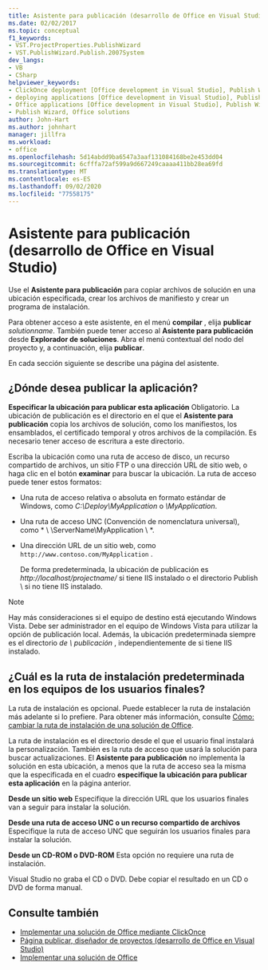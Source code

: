 ```yaml
---
title: Asistente para publicación (desarrollo de Office en Visual Studio)
ms.date: 02/02/2017
ms.topic: conceptual
f1_keywords:
- VST.ProjectProperties.PublishWizard
- VST.PublishWizard.Publish.2007System
dev_langs:
- VB
- CSharp
helpviewer_keywords:
- ClickOnce deployment [Office development in Visual Studio], Publish Wizard
- deploying applications [Office development in Visual Studio], Publish Wizard
- Office applications [Office development in Visual Studio], Publish Wizard
- Publish Wizard, Office solutions
author: John-Hart
ms.author: johnhart
manager: jillfra
ms.workload:
- office
ms.openlocfilehash: 5d14abdd9ba6547a3aaf131084168be2e453dd04
ms.sourcegitcommit: 6cfffa72af599a9d667249caaaa411bb28ea69fd
ms.translationtype: MT
ms.contentlocale: es-ES
ms.lasthandoff: 09/02/2020
ms.locfileid: "77558175"
---
```

# <a name="publish-wizard-office-development-in-visual-studio"></a>Asistente para publicación (desarrollo de Office en Visual Studio)
  Use el **Asistente para publicación** para copiar archivos de solución en una ubicación especificada, crear los archivos de manifiesto y crear un programa de instalación.

 Para obtener acceso a este asistente, en el menú **compilar** , elija **publicar** *solutionname*. También puede tener acceso al **Asistente para publicación** desde **Explorador de soluciones**. Abra el menú contextual del nodo del proyecto y, a continuación, elija **publicar**.

 En cada sección siguiente se describe una página del asistente.

## <a name="where-do-you-want-to-publish-the-application"></a>¿Dónde desea publicar la aplicación?
 **Especificar la ubicación para publicar esta aplicación** Obligatorio. La ubicación de publicación es el directorio en el que el **Asistente para publicación** copia los archivos de solución, como los manifiestos, los ensamblados, el certificado temporal y otros archivos de la compilación. Es necesario tener acceso de escritura a este directorio.

 Escriba la ubicación como una ruta de acceso de disco, un recurso compartido de archivos, un sitio FTP o una dirección URL de sitio web, o haga clic en el botón **examinar** para buscar la ubicación. La ruta de acceso puede tener estos formatos:

- Una ruta de acceso relativa o absoluta en formato estándar de Windows, como *C:\Deploy\MyApplication* o *\MyApplication*.

- Una ruta de acceso UNC (Convención de nomenclatura universal), como * \\ \ServerName\MyApplication \\ *.

- Una dirección URL de un sitio web, como `http://www.contoso.com/MyApplication` .

  De forma predeterminada, la ubicación de publicación es *http://localhost/projectname/* si tiene IIS instalado o el directorio Publish \ si no tiene IIS instalado.

> [!NOTE]
> Hay más consideraciones si el equipo de destino está ejecutando Windows Vista. Debe ser administrador en el equipo de Windows Vista para utilizar la opción de publicación local. Además, la ubicación predeterminada siempre es el directorio *de \\ publicación* , independientemente de si tiene IIS instalado.

## <a name="what-is-the-default-installation-path-on-end-user-computers"></a>¿Cuál es la ruta de instalación predeterminada en los equipos de los usuarios finales?
 La ruta de instalación es opcional. Puede establecer la ruta de instalación más adelante si lo prefiere. Para obtener más información, consulte [Cómo: cambiar la ruta de instalación de una solución de Office](https://msdn.microsoft.com/d0eaa07b-2d72-4902-899f-2f9fb165b8fd).

 La ruta de instalación es el directorio desde el que el usuario final instalará la personalización. También es la ruta de acceso que usará la solución para buscar actualizaciones. El **Asistente para publicación** no implementa la solución en esta ubicación, a menos que la ruta de acceso sea la misma que la especificada en el cuadro **especifique la ubicación para publicar esta aplicación** en la página anterior.

 **Desde un sitio web** Especifique la dirección URL que los usuarios finales van a seguir para instalar la solución.

 **Desde una ruta de acceso UNC o un recurso compartido de archivos** Especifique la ruta de acceso UNC que seguirán los usuarios finales para instalar la solución.

 **Desde un CD-ROM o DVD-ROM** Esta opción no requiere una ruta de instalación.

 Visual Studio no graba el CD o DVD. Debe copiar el resultado en un CD o DVD de forma manual.

## <a name="see-also"></a>Consulte también
- [Implementar una solución de Office mediante ClickOnce](../vsto/deploying-an-office-solution-by-using-clickonce.md)
- [Página publicar, diseñador de proyectos &#40;desarrollo de Office en Visual Studio&#41;](../vsto/publish-page-project-designer-office-development-in-visual-studio.md)
- [Implementar una solución de Office](../vsto/deploying-an-office-solution.md)
